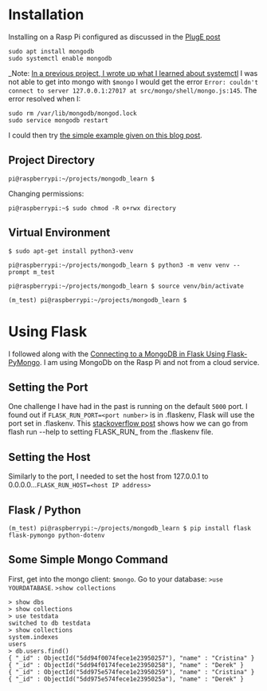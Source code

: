 
# Installation
Installing on a Rasp Pi configured as discussed in the [PlugE post](PlugE.md)
```
sudo apt install mongodb
sudo systemctl enable mongodb
```
_Note: [In a previous project, I wrote up what I learned about systemctl](https://github.com/BitKnitting/should_I_water/wiki/systemd-services)
I was not able to get into mongo with `$mongo`  I would get the error `Error: couldn't connect to server 127.0.0.1:27017 at src/mongo/shell/mongo.js:145`.  The error resolved when I:  
  
```
sudo rm /var/lib/mongodb/mongod.lock
sudo service mongodb restart
```
I could then try [the simple example given on this blog post](https://thedatafrog.com/mongodb-remote-raspberry-pi/). 

## Project Directory  
```
pi@raspberrypi:~/projects/mongodb_learn $
```  
Changing permissions:
```
pi@raspberrypi:~$ sudo chmod -R o+rwx directory
```

## Virtual Environment
```
$ sudo apt-get install python3-venv   

pi@raspberrypi:~/projects/mongodb_learn $ python3 -m venv venv --prompt m_test   

pi@raspberrypi:~/projects/mongodb_learn $ source venv/bin/activate  

(m_test) pi@raspberrypi:~/projects/mongodb_learn $
```
# Using Flask
I followed along with the [Connecting to a MongoDB in Flask Using Flask-PyMongo](https://www.youtube.com/watch?v=3ZS7LEH_XBg&list=PLXmMXHVSvS-Db9KK1LA7lifcyZm4c-rwj&index=3).  I am using MongoDb on the Rasp Pi and not from a cloud service.

## Setting the Port
One challenge I have had in the past is running on the default `5000` port.  I found out if `FLASK_RUN_PORT=<port number>` is in .flaskenv, Flask will use the port set in .flaskenv.  This [stackoverflow post](https://stackoverflow.com/questions/50389273/how-to-get-all-available-command-options-to-set-environment-variables) shows how we can go from flash run --help to setting FLASK_RUN_<command in CAPS> from the .flaskenv file.
## Setting the Host
Similarly to the port, I needed to set the host from 127.0.0.1 to 0.0.0.0...`FLASK_RUN_HOST=<host IP address>`

## Flask / Python

```
(m_test) pi@raspberrypi:~/projects/mongodb_learn $ pip install flask flask-pymongo python-dotenv  
```
## Some Simple Mongo Command
First, get into the mongo client: `$mongo`.  Go to your database: `>use YOURDATABASE`.  `>show collections` 
```
> show dbs
> show collections
> use testdata
switched to db testdata
> show collections
system.indexes
users
> db.users.find()
{ "_id" : ObjectId("5dd94f0074fece1e23950257"), "name" : "Cristina" }
{ "_id" : ObjectId("5dd94f0174fece1e23950258"), "name" : "Derek" }
{ "_id" : ObjectId("5dd975e574fece1e23950259"), "name" : "Cristina" }
{ "_id" : ObjectId("5dd975e574fece1e2395025a"), "name" : "Derek" }
```

  
